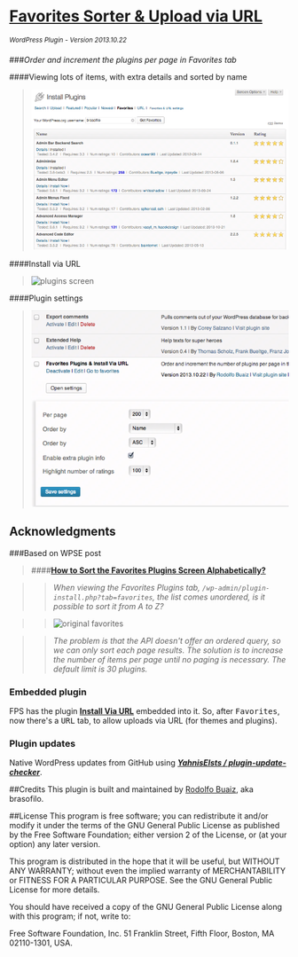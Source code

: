 # [Favorites Sorter & Upload via URL](https://github.com/brasofilo/favorites-plugins-sorter)
<sup>*WordPress Plugin - Version 2013.10.22*</sup>

###*Order and increment the plugins per page in Favorites tab*

####Viewing lots of items, with extra details and sorted by name
>![plugins screen](assets/screenshot-1.png)

####Install via URL
>![plugins screen](assets/screenshot-2.png)

####Plugin settings
>![plugins screen](assets/screenshot-3.png)

## Acknowledgments
###Based on WPSE post
>####[**How to Sort the Favorites Plugins Screen Alphabetically?**](http://wordpress.stackexchange.com/q/76643/12615)

>> *When viewing the Favorites Plugins tab, `/wp-admin/plugin-install.php?tab=favorites`, 
the list comes unordered, is it possible to sort it from A to Z?*

>>![original favorites](http://i.stack.imgur.com/0DyUr.png)

>> *The problem is that the API doesn't offer an ordered query, 
so we can only sort each page results. 
The solution is to increase the number of items per page 
until no paging is necessary. The default limit is 30 plugins.*

### Embedded plugin
FPS has the plugin [**Install Via URL**](http://wordpress.org/plugins/upload-theme-via-url/) embedded into it. 
So, after <kbd>Favorites</kbd>, now there's a <kbd>URL</kbd> tab, 
to allow uploads via URL (for themes and plugins).

### Plugin updates
Native WordPress updates from GitHub using [***YahnisElsts / plugin-update-checker***](https://github.com/YahnisElsts/plugin-update-checker).

##Credits
This plugin is built and maintained by [Rodolfo Buaiz](http://brasofilo.com), aka brasofilo.

##License
This program is free software; you can redistribute it and/or modify it under the terms of the GNU General Public License as published by the Free Software Foundation; either version 2 of the License, or (at your option) any later version.

This program is distributed in the hope that it will be useful, but WITHOUT ANY WARRANTY; without even the implied warranty of MERCHANTABILITY or FITNESS FOR A PARTICULAR PURPOSE.  See the GNU General Public License for more details.

You should have received a copy of the GNU General Public License along with this program; if not, write to:

Free Software Foundation, Inc.
51 Franklin Street, Fifth Floor,
Boston, MA
02110-1301, USA.